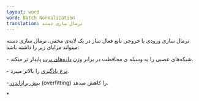 ```yaml
---
layout: word
word: Batch Normalization
translation: نرمال سازی دسته
---
```


نرمال سازی ورودی یا خروجی تابع فعال ساز در یک لایه‌ی مخفی. نرمال سازی دسته میتواند مزایای زیر را داشته باشد:

\- شبکه‌های عصبی را به وسیله ی محافظت در برابر وزن [داده‌های پرت](/O/outliers/) پایدار تر میکند.

\- [نرخ یادگیری](/L/learning_rate/) را بالاتر میبرد.

\-[ بیش برازاندن](/O/overfitting/) (overfitting) را کاهش میدهد.

\*
